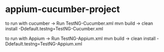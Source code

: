 # appium-cucumber-project
to run with cucumber -> Run TestNG-Cucumber.xml
mvn build -> clean install -Ddefault.testng=TestNG-Cucumber.xml

to run with Appium -> Run TestNG-Appium.xml
mvn build -> clean install -Ddefault.testng=TestNG-Appium.xml


